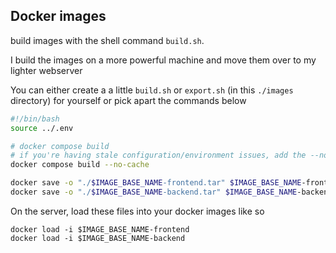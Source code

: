 ## Docker images

build images with the shell command `build.sh`.

I build the images on a more powerful machine and move them over to my lighter webserver

You can either create a a little `build.sh` or `export.sh` (in this `./images` directory) for yourself or pick apart the commands below

```bash
#!/bin/bash
source ../.env

# docker compose build 
# if you're having stale configuration/environment issues, add the --no-cache argument
docker compose build --no-cache

docker save -o "./$IMAGE_BASE_NAME-frontend.tar" $IMAGE_BASE_NAME-frontend
docker save -o "./$IMAGE_BASE_NAME-backend.tar" $IMAGE_BASE_NAME-backend
```

On the server, load these files into your docker images like so

```shell
docker load -i $IMAGE_BASE_NAME-frontend
docker load -i $IMAGE_BASE_NAME-backend
```